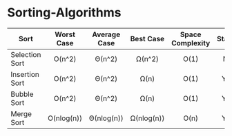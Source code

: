 # Sorting-Algorithms
  | Sort|Worst Case|Average Case|Best Case|Space Complexity|Stable|
  | --------|:-----:|:----:|:----:|:----:|:----:|
  | Selection Sort|O(n^2)|Θ(n^2)|Ω(n^2)|O(1)|No|
  | Insertion Sort|O(n^2)|Θ(n^2)|Ω(n)|O(1)|Yes|
  | Bubble Sort|O(n^2)|Θ(n^2)|Ω(n)|O(1)|Yes|
  | Merge Sort |O(nlog(n))|Θ(nlog(n))|Ω(nlog(n))|O(n)|Yes|
